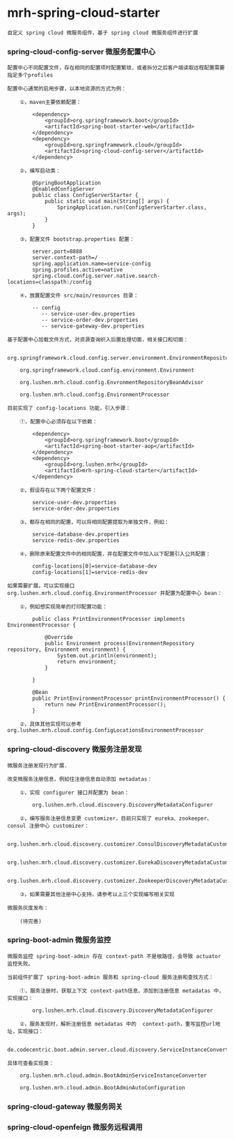 # mrh-spring-cloud-starter

	自定义 spring cloud 微服务组件，基于 spring cloud 微服务组件进行扩展

### spring-cloud-config-server 微服务配置中心

	配置中心不同配置文件，存在相同的配置项时配置繁琐，或者拆分之后客户端读取远程配置需要指定多个profiles
	
	配置中心通常的启用步骤，以本地资源的方式为例：
	
		①，maven主要依赖配置：
		
			<dependency>
				<groupId>org.springframework.boot</groupId>
				<artifactId>spring-boot-starter-web</artifactId>
			</dependency>
			<dependency>
				<groupId>org.springframework.cloud</groupId>
				<artifactId>spring-cloud-config-server</artifactId>
			</dependency>
		
		②，编写启动类：
		
			@SpringBootApplication
			@EnabledConfigServer
			public class ConfigServerStarter {
				public static void main(String[] args) {
					SpringApplication.run(ConfigServerStarter.class, args);
				}
			}
		
		③，配置文件 bootstrap.properties 配置：
		
			server.port=8888
			server.context-path=/
			spring.application.name=service-config
			spring.profiles.active=native
			spring.cloud.config.server.native.search-locations=classpath:/config
			
		④，放置配置文件 src/main/resources 目录：
		
			-- config
			   -- service-user-dev.properties
			   -- service-order-dev.properties
			   -- service-gateway-dev.properties
		
	基于配置中心加载文件方式，对资源查询织入后置处理切面，相关接口和切面：
	
		org.springframework.cloud.config.server.environment.EnvironmentRepository
		
		org.springframework.cloud.config.environment.Environment
		
		org.lushen.mrh.cloud.config.EnvronmentRepositoryBeanAdvisor
		
		org.lushen.mrh.cloud.config.EnvironmentProcessor
	
	目前实现了 config-locations 功能，引入步骤：
	
		①，配置中心必须存在以下依赖：
		
			<dependency>
				<groupId>org.springframework.boot</groupId>
				<artifactId>spring-boot-starter-aop</artifactId>
			</dependency>
			<dependency>
				<groupId>org.lushen.mrh</groupId>
				<artifactId>mrh-spring-cloud-starter</artifactId>
			</dependency>
		
		②，假设存在以下两个配置文件：
		
			service-user-dev.properties
			service-order-dev.properties
		
		③，都存在相同的配置，可以将相同配置提取为单独文件，例如：
		
			service-database-dev.properties
			service-redis-dev.properties
		
		④，删除原来配置文件中的相同配置，并在配置文件中加入以下配置引入公共配置：
		
			config-locations[0]=service-database-dev
			config-locations[1]=service-redis-dev
		
	如果需要扩展，可以实现接口 org.lushen.mrh.cloud.config.EnvironmentProcessor 并配置为配置中心 bean：
		
		①，例如想实现简单的打印配置功能：
		
			public class PrintEnvironmentProcessor implements EnvironmentProcessor {
				
				@Override
				public Environment process(EnvironmentRepository repository, Environment environment) {
					System.out.println(environment);
					return environment;
				}
			
			}
			
			@Bean
			public PrintEnvironmentProcessor printEnvironmentProcessor() {
				return new PrintEnvironmentProcessor();
			}
		 
		②，具体其他实现可以参考 org.lushen.mrh.cloud.config.ConfigLocationsEnvironmentProcessor

### spring-cloud-discovery 微服务注册发现

	微服务注册发现行为扩展.
	
	改变微服务注册信息，例如往注册信息自动添加 metadatas：
	
		①，实现 configurer 接口并配置为 bean：
		
			org.lushen.mrh.cloud.discovery.DiscoveryMetadataConfigurer
		
		②，编写服务注册信息变更 customizer，目前只实现了 eureka、zookeeper、consul 注册中心 customizer：
		
			org.lushen.mrh.cloud.discovery.customizer.ConsulDiscoveryMetadataCustomizer
			
			org.lushen.mrh.cloud.discovery.customizer.EurekaDiscoveryMetadataCustomizer
			
			org.lushen.mrh.cloud.discovery.customizer.ZookeeperDiscoveryMetadataCustomizer
		
		③，如果需要其他注册中心支持，请参考以上三个实现编写相关实现
	
	微服务灰度发布：
	
		(待完善)

### spring-boot-admin 微服务监控

	微服务监控 spring-boot-admin 存在 context-path 不是根路径，会导致 actuator 监控失败。
	
	当前组件扩展了 spring-boot-admin 服务和 spring-cloud 服务注册和查找方式：
		
		①，服务注册时，获取上下文 context-path信息，添加到注册信息 metadatas 中，实现接口：
		
			org.lushen.mrh.cloud.discovery.DiscoveryMetadataConfigurer
		
		②，服务发现时，解析注册信息 metadatas 中的  context-path，重写监控url地址，实现接口：
		
			de.codecentric.boot.admin.server.cloud.discovery.ServiceInstanceConverter
		
	具体可查看实现类：
	
		org.lushen.mrh.cloud.admin.BootAdminServiceInstanceConverter
		
		org.lushen.mrh.cloud.admin.BootAdminAutoConfiguration

### spring-cloud-gateway 微服务网关

### spring-cloud-openfeign 微服务远程调用

	












